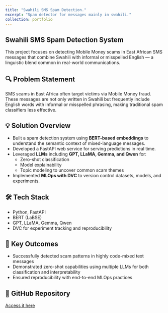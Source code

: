 ```yaml
---
title: "Swahili SMS Spam Detection."
excerpt: "Spam detector for messages mainly in swahili."
collection: portfolio
---
```


## Swahili SMS Spam Detection System

This project focuses on detecting Mobile Money scams in East African SMS messages that combine Swahili with informal or misspelled English — a linguistic blend common in real-world communications.

## 🔍 Problem Statement

SMS scams in East Africa often target victims via Mobile Money fraud. These messages are not only written in Swahili but frequently include English words with informal or misspelled phrasing, making traditional spam classifiers less effective.

## 💡 Solution Overview

- Built a spam detection system using **BERT-based embeddings** to understand the semantic context of mixed-language messages.
- Developed a FastAPI web service for serving predictions in real time.
- Leveraged **LLMs** including **GPT, LLaMA, Gemma, and Qwen** for:
  - Zero-shot classification
  - Model explainability
  - Topic modeling to uncover common scam themes
- Implemented **MLOps with DVC** to version control datasets, models, and experiments.

## 🛠️ Tech Stack

- Python, FastAPI
- BERT (LaBSE)
- GPT, LLaMA, Gemma, Qwen
- DVC for experiment tracking and reproducibility

## 🚀 Key Outcomes

- Successfully detected scam patterns in highly code-mixed text messages
- Demonstrated zero-shot capabilities using multiple LLMs for both classification and interpretability
- Ensured reproducibility with end-to-end MLOps practices

## 📂 GitHub Repository

[Access it here](https://github.com/kennethmugo/Swahili-SMS-Spam-Detection)
